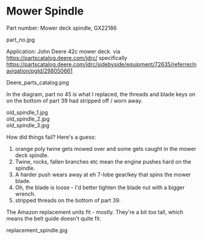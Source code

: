 # Mower Spindle

Part number: Mower deck spindle, GX22186

part_no.jpg  

Application: John Deere 42c mower deck. via https://partscatalog.deere.com/jdrc/ specifically https://partscatalog.deere.com/jdrc/sidebyside/equipment/72635/referrer/navigation/pgId/298050661

Deere_parts_catalog.png 

In the diagram, part no 45 is what I replaced, the threads and blade keys on on the bottom of part 39 had stripped off / worn away.

old_spindle_1.jpg  
old_spindle_2.jpg  
old_spindle_3.jpg  

How did things fail?  Here's a guess:
1. orange poly twine gets mowed over and some gets caught in the mower deck spindle.
2. Twine, rocks, fallen branches etc mean the engine pushes hard on the spindle.
3. A harder push wears away at eh 7-lobe gear/key that spins the mower blade.
4. Oh, the blade is loose - I'd better tighten the blade nut with a bigger wrench.
5. stripped threads on the bottom of part 39.

The Amazon replacement units fit - mostly.  They're a bit too tall, which means the belt guide doesn't quite fit.

replacement_spindle.jpg